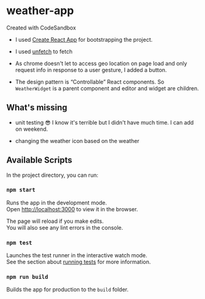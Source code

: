 # weather-app
Created with CodeSandbox
+ I used [Create React App](https://github.com/facebook/create-react-app) for bootstrapping the project.
- I used [unfetch](https://www.npmjs.com/package/unfetch#unfetch) to fetch
+ As chrome doesn't let to access geo location on page load and only request info in response to a user gesture, I added a button.
- The design pattern is “Controllable” React components. So `WeatherWidget` is a parent component and editor and widget are children.


## What's missing

+ unit testing 😎 I know it's terrible but I didn't have much time.
I can add on weekend.
- changing the weather icon based on the weather

## Available Scripts

In the project directory, you can run:

### `npm start`

Runs the app in the development mode.<br>
Open [http://localhost:3000](http://localhost:3000) to view it in the browser.

The page will reload if you make edits.<br>
You will also see any lint errors in the console.

### `npm test`

Launches the test runner in the interactive watch mode.<br>
See the section about [running tests](https://facebook.github.io/create-react-app/docs/running-tests) for more information.

### `npm run build`

Builds the app for production to the `build` folder.<br>




